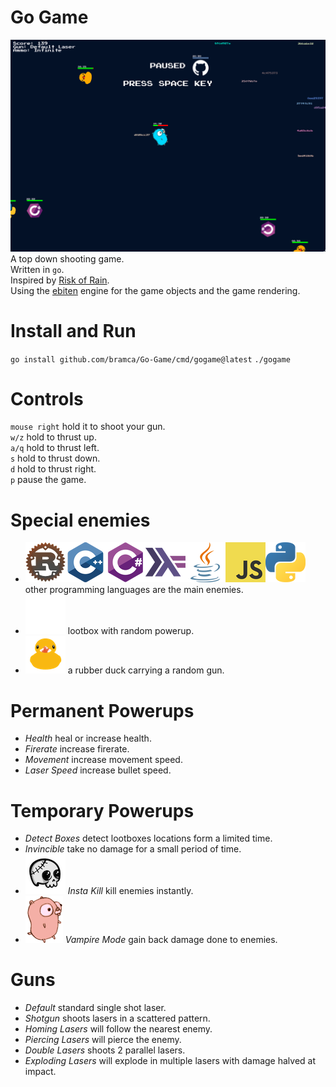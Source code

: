 # Go Game
![Go Game](./resources/go_game.png)
A top down shooting game.<br>
Written in `go`.<br>
Inspired by [Risk of Rain](https://en.wikipedia.org/wiki/Risk_of_Rain).<br>
Using the [ebiten](https://github.com/hajimehoshi/ebiten) engine for the game objects and the game rendering. <br>

# Install and Run
`go install github.com/bramca/Go-Game/cmd/gogame@latest`
`./gogame`

# Controls
`mouse right` hold it to shoot your gun.<br>
`w/z` hold to thrust up.<br>
`a/q` hold to thrust left.<br>
`s` hold to thrust down.<br>
`d` hold to thrust right.<br>
`p` pause the game.

# Special enemies
- ![rust](./resources/rust.png)![cpp](./resources/cpp.png)![csharp](./resources/csharp.png)![haskell](./resources/haskell.png)![java](./resources/java.png)![javascript](./resources/javascript.png)![python](./resources/python.png) <br> other programming languages are the main enemies.<br>
- ![github](./resources/github.png) lootbox with random powerup.<br>
- ![rubber duck](./resources/rubber_duck.png) a rubber duck carrying a random gun.<br>

# Permanent Powerups
- *Health* heal or increase health.<br>
- *Firerate* increase firerate.<br>
- *Movement* increase movement speed.<br>
- *Laser Speed* increase bullet speed.<br>

# Temporary Powerups
- *Detect Boxes* detect lootboxes locations form a limited time.<br>
- *Invincible* take no damage for a small period of time.<br>
- ![Insta Kill](./resources/skull.png) *Insta Kill* kill enemies instantly.<br>
- ![Vampire Mode](./resources/gopher_vampire.png) *Vampire Mode* gain back damage done to enemies.

# Guns
- *Default* standard single shot laser.<br>
- *Shotgun* shoots lasers in a scattered pattern.<br>
- *Homing Lasers* will follow the nearest enemy.<br>
- *Piercing Lasers* will pierce the enemy.<br>
- *Double Lasers* shoots 2 parallel lasers.<br>
- *Exploding Lasers* will explode in multiple lasers with damage halved at impact.
